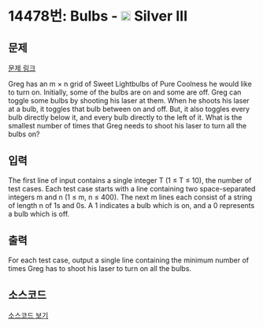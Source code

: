 # 14478번: Bulbs - <img src="https://static.solved.ac/tier_small/8.svg" style="height:20px" /> Silver III

<!-- performance -->

<!-- 문제 제출 후 깃허브에 푸시를 했을 때 제출한 코드의 성능이 입력될 공간입니다.-->

<!-- end -->

## 문제

[문제 링크](https://boj.kr/14478)


<p>Greg has an m × n grid of Sweet Lightbulbs of Pure Coolness he would like to turn on. Initially, some of the bulbs are on and some are off. Greg can toggle some bulbs by shooting his laser at them. When he shoots his laser at a bulb, it toggles that bulb between on and off. But, it also toggles every bulb directly below it, and every bulb directly to the left of it. What is the smallest number of times that Greg needs to shoot his laser to turn all the bulbs on?</p>



## 입력


<p>The first line of input contains a single integer T (1 ≤ T ≤ 10), the number of test cases. Each test case starts with a line containing two space-separated integers m and n (1 ≤ m, n ≤ 400). The next m lines each consist of a string of length n of 1s and 0s. A 1 indicates a bulb which is on, and a 0 represents a bulb which is off.</p>



## 출력


<p>For each test case, output a single line containing the minimum number of times Greg has to shoot his laser to turn on all the bulbs.</p>



## 소스코드

[소스코드 보기](Bulbs.py)